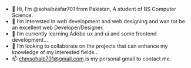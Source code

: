 - 👋 Hi, I’m @sohaibzafar701 from Pakistan, A student of BS Computer Science.
- 👀 I’m interested in web development and web designing and wan tot be an excellent web Developer/Designer.
- 🌱 I’m currently learning Adobe ux and ui and some frontend development...
- 💞️ I’m looking to collaborate on the projects that can enhance my knowledge of my interested fields...
- 📫 chmsohaib701@gmail.com is my personal gmail to contact me.

<!---
sohaibzafar701/sohaibzafar701 is a ✨ special ✨ repository because its `README.md` (this file) appears on your GitHub profile.
You can click the Preview link to take a look at your changes.
--->
